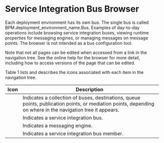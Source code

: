 <!-- image -->

# Service Integration Bus Browser

Each deployment environment has its own bus. The single bus is called
BPM.deployment\_environment\_name.Bus. Examples of day-to-day operations
include browsing service integration buses, viewing runtime properties for messaging engines, or
managing messages on message points. The browser is not intended as a bus configuration tool.

Note that not all pages can be edited when accessed from a link in the navigation tree. See the
online help for the browser for more detail, including how to access versions of the page that can
be edited.

<!-- image -->

Table 1 lists and describes the icons associated
with each item in the navigation tree.

| Icon   | Description                                                                                                                                                 |
|--------|-------------------------------------------------------------------------------------------------------------------------------------------------------------|
|        | Indicates a collection of buses, destinations, queue points, publication points, or mediation points, depending on where in the navigation tree it appears. |
|        | Indicates a service integration bus.                                                                                                                        |
|        | Indicates a messaging engine.                                                                                                                               |
|        | Indicates a service integration bus member.                                                                                                                 |